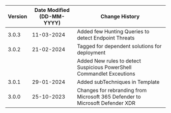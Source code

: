| **Version** | **Date Modified (DD-MM-YYYY)** | **Change History**                                                           |
|-------------|--------------------------------|------------------------------------------------------------------------------|
| 3.0.3       |     11-03-2024                 | Added few Hunting Queries to detect Endpoint Threats						  |
| 3.0.2       |     21-02-2024                 | Tagged for dependent solutions for deployment                                |
|             |                                | Added New rules to detect Suspicious PowerShell Commandlet Exceutions        | 
| 3.0.1       |     29-01-2024                 | Added subTechniques in Template                                              |
| 3.0.0       |     25-10-2023                 | Changes for rebranding from Microsoft 365 Defender to Microsoft Defender XDR |
